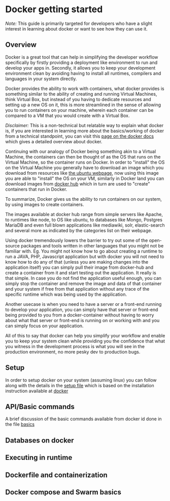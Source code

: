 # Docker getting started

_Note:_ This guide is primarily targeted for developers who have a slight interest in learning about docker or want to see how they can use it.

## Overview

Docker is a great tool that can help in simplifying the developer workflow specifically by firstly providing a deployment like environment to run and develop your apps in. Secondly, it allows you to keep your development environment clean by avoiding having to install all runtimes, compilers and languages in your system directly.

Docker provides the ability to work with containers, what docker provides is something similar to the ability of creating and running Virtual Machines, think Virtual Box, but instead of you having to dedicate resources and setting up a new OS on it, this is more streamlined in the sense of allowing you to run containers on your machine, wherein each container can be compared to a VM that you would create with a Virtual Box.

_Disclaimer:_ This is a non-technical but relatable way to explain what docker is, if you are interested in learning more about the basics/working of docker from a technical standpoint, you can visit this [page on the docker docs](https://docs.docker.com/get-started/#what-is-a-container) which gives a detailed overview about docker.

Continuing with our analogy of Docker being something akin to a Virtual Machine, the containers can then be thought of as the OS that runs on the Virtual Machine, so the container runs on Docker. In order to "install" the OS on the Virtual Machine you generally have to download an image which you download from resources like [the ubuntu webpage](https://ubuntu.com/tutorials/install-ubuntu-desktop#2-download-an-ubuntu-image), now using this image you are able to "install" the OS on your VM, similarly in Docker land you can download images from [docker hub](https://hub.docker.com/) which in turn are used to "create" containers that run in Docker.

To summarize, Docker gives us the ability to run containers on our system, by using images to create containers.

The images available at docker hub range from simple servers like Apache, to runtimes like node, to OS like ubuntu, to databases like Mongo, Postgres MariaDB and even full blown applications like mediawiki, solr, elastic-search and several more as indicated by the categories list on their webpage.

Using docker tremendously lowers the barrier to try out some of the open-source packages and tools written in other languages that you might not be familiar with.
Eg. You might not know how to go about creating a runtime to run a JAVA, PHP, Javascript application but with docker you will not need to know how to do any of that (unless you are making changes into the application itself) you can simply pull their image from docker-hub and create a container from it and start testing out the application. It really is that simple.
In case you do not find the application useful enough, you can simply stop the container and remove the image and data of that container and your system if free from that application without any trace of the specific runtime which was being used by the application.

Another usecase is when you need to have a server or a front-end running to develop your application, you can simply have that server or front-end being provided to you from a docker-container without having to worry about what that server or front-end is running on or working with and you can simply focus on your application.

All of this to say that docker can help you simplify your workflow and enable you to keep your system clean while providing you the confidence that what you witness in the development process is what you will see in the production environment, no more pesky dev to production bugs.

## Setup

In order to setup docker on your system (assuming linux) you can follow along with the details in the [setup file](setup.md) which is based on the installation instruction available at [docker](https://docs.docker.com/engine/install/)

## API/Basic commands

A brief discussion of the basic commands available from docker id done in the file [basics](basics.md)

## Databases on docker

## Executing in runtime

## Dockerfile and containerization

## Docker compose and Swarm basics
